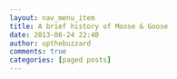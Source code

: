 ```yaml
---
layout: nav_menu_item
title: A brief history of Moose & Goose
date: 2013-06-24 22:40
author: upthebuzzard
comments: true
categories: [paged posts]
---
```


